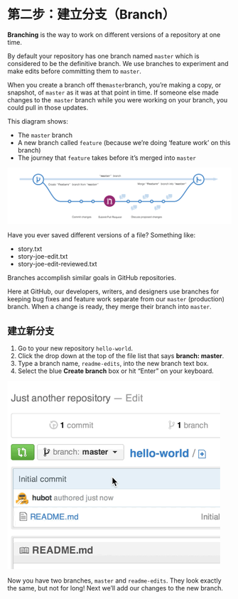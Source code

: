 # 第二步：建立分支（Branch）

**Branching** is the way to work on different versions of a repository at one time.

By default your repository has one branch named ```master``` which is considered to be the definitive branch. We use branches to experiment and make edits before committing them to ```master```.

When you create a branch off the``` master ```branch, you’re making a copy, or snapshot, of ```master``` as it was at that point in time. If someone else made changes to the``` master``` branch while you were working on your branch, you could pull in those updates.

This diagram shows:

- The ```master``` branch
- A new branch called ```feature``` (because we’re doing ‘feature work’ on this branch)
- The journey that ```feature``` takes before it’s merged into ```master```

![a branch](branching.png)


Have you ever saved different versions of a file? Something like:

*    story.txt
*    story-joe-edit.txt
*    story-joe-edit-reviewed.txt


Branches accomplish similar goals in GitHub repositories.

Here at GitHub, our developers, writers, and designers use branches for keeping bug fixes and feature work separate from our ```master``` (production) branch. When a change is ready, they merge their branch into ```master```.
## 建立新分支
1.    Go to your new repository ```hello-world```.
2.    Click the drop down at the top of the file list that says **branch: master**.
3.    Type a branch name, ```readme-edits```, into the new branch text box.
4.    Select the blue **Create branch** box or hit “Enter” on your keyboard.

    

![branch gif](readme-edits.gif)


Now you have two branches, ```master``` and ```readme-edits```. They look exactly the same, but not for long! Next we’ll add our changes to the new branch.